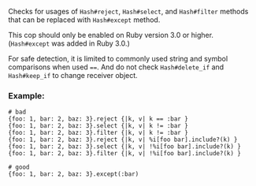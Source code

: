 Checks for usages of `Hash#reject`, `Hash#select`, and `Hash#filter` methods
that can be replaced with `Hash#except` method.

This cop should only be enabled on Ruby version 3.0 or higher.
(`Hash#except` was added in Ruby 3.0.)

For safe detection, it is limited to commonly used string and symbol comparisons
when used `==`.
And do not check `Hash#delete_if` and `Hash#keep_if` to change receiver object.

### Example:

    # bad
    {foo: 1, bar: 2, baz: 3}.reject {|k, v| k == :bar }
    {foo: 1, bar: 2, baz: 3}.select {|k, v| k != :bar }
    {foo: 1, bar: 2, baz: 3}.filter {|k, v| k != :bar }
    {foo: 1, bar: 2, baz: 3}.reject {|k, v| %i[foo bar].include?(k) }
    {foo: 1, bar: 2, baz: 3}.select {|k, v| !%i[foo bar].include?(k) }
    {foo: 1, bar: 2, baz: 3}.filter {|k, v| !%i[foo bar].include?(k) }

    # good
    {foo: 1, bar: 2, baz: 3}.except(:bar)
